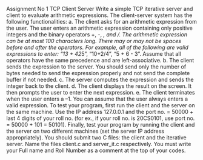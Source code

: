 Assignment No 1
TCP Client Server
Write a simple TCP iterative server and client to evaluate arithmetic expressions. The
client-server system has the following functionalities:
a. The client asks for an arithmetic expression from the user. The user enters an
arithmetic expression containing only positive integers and the binary operators +, -,
*, and /. The arithmetic expression can be at most 100 characters long. There may or
may not be spaces before and after the operators. For example, all of the following
are valid expressions to enter: “13 + 42*5”, “10+2/4”, “5 + 6 - 3”. Assume that all
operators have the same precedence and are left-associative.
b. The client sends the expression to the server. You should send only the
number of bytes needed to send the expression properly and not send the complete
buffer if not needed.
c. The server computes the expression and sends the integer back to the client.
d. The client displays the result on the screen. It then prompts the user to enter
the next expression.
e. The client terminates when the user enters a –1.
You can assume that the user always enters a valid expression. To test your program,
first run the client and the server on the same machine. Use the IP address 127.0.0.1
and the port no. = 50000 + last 4 digits of your roll no. (for ex., if your roll no. is
20CS0101, use port no. = 50000 + 101 = 50101). Finally, test your program by
running the client and the server on two different machines (set the server IP address
appropriately).
You should submit two C files: the client and the iterative server. Name the files
client.c and server_it.c respectively. You must write your Full name and Roll
Number as a comment at the top of your codes.
